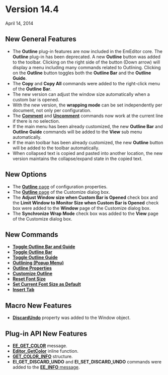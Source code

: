 # Version 14.4

April 14, 2014

## New General Features

- The **Outline** plug-in features are now included in the EmEditor core. The **Outline** plug-in has been deprecated. A new **Outline** button was added to the toolbar. Clicking on the right side of the button (Down arrow) will display a menu including many commands related to Outlining. Clicking on the **Outline** button toggles both the
**Outline Bar** and the **Outline Guide**.
- The **Copy** and **Copy All** commands were
added to the right-click menu of the **Outline** **Bar**.
- The new version can adjust the window size automatically when a custom bar is opened.
- With the new version, the **wrapping mode** can be set independently per document, not only per configuration.
- The [**Comment**](../cmd/convert/edit_comment) and [**Uncomment**](../cmd/convert/edit_uncomment) commands now work at the current line if there is no selection.
- If the main menu has been already customized, the new **Outline Bar** and **Outline Guide** commands will be added to the **View** sub menu automatically.
- If the main toolbar has been already customized, the new **Outline** button will be added to the toolbar automatically.
- When collapsed text is copied and pasted into another location, the new version maintains the collapse/expand state in the copied text.

## New Options

- The [**Outline** page](../dlg/properties/outline/index) of configuration properties.
- The [**Outline** page](../dlg/customize/outline/index) of the Customize dialog box.
- The **Adjust Window size when Custom Bar is Opened** check box and the **Limit Window to Monitor Size when Custom Bar is Opened** check box were added to the **Window** page of the Customize dialog box.
- The **Synchronize Wrap Mode** check box was added to the **View** page of the Customize dialog box.

## New Commands

- [**Toggle Outline Bar and Guide**](../cmd/view/outline_bar_guide)
- [**Toggle Outline Bar**](../cmd/view/outline_bar)
- [**Toggle Outline Guide**](../cmd/view/outline_guide)
- [**Outlining (Popup Menu)**](../cmd/view/outline_popup)
- **[Outline Properties](../cmd/tools/property_outline)**
- [**Customize Outline**](../cmd/tools/customize_outline)
- **[Reset Font Size](../cmd/view/reset_font_size)**
- **[Set Current Font Size as Default](../cmd/view/set_default_font_size)**
- **[Insert Tab](../cmd/insert/insert_tab)**

## Macro New Features

- **[DiscardUndo](../macro/window/discard_undo)** property was added to the Window object.

## Plug-in API New Features

- [**EE\_GET\_COLOR**](../plugin/message/ee_get_color) message.
- [**Editor\_GetColor**](../plugin/macro/editor_getcolor) inline function.
- [**GET\_COLOR\_INFO**](../plugin/structure/get_color_info) structure.
- **EI\_GET\_DISCARD\_UNDO** and **EI\_SET\_DISCARD\_UNDO** commands were added to the [**EE\_INFO** message](../plugin/message/ee_info).

